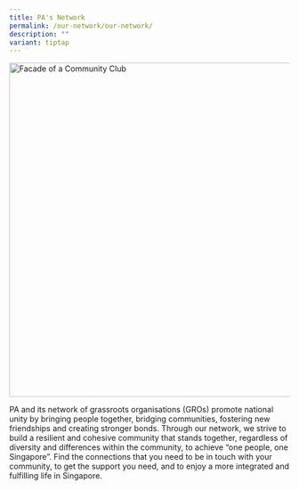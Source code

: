 ```yaml
---
title: PA's Network
permalink: /our-network/our-network/
description: ""
variant: tiptap
---
```

<div class="isomer-image-wrapper">
<img style="width:600px" height="auto" width="100%" alt="Facade of a Community Club" src="/images/Our%20Network/Community%20Club/MacPherson%20CC%20Photograph.jpg">
</div>
<p>PA and its network of grassroots organisations (GROs) promote national
unity by bringing people together, bridging communities, fostering new
friendships and creating stronger bonds. Through our network, we strive
to build a resilient and cohesive community that stands together, regardless
of diversity and differences within the community, to achieve “one people,
one Singapore”. Find the connections that you need to be in touch with
your community, to get the support you need, and to enjoy a more integrated
and fulfilling life in Singapore.</p>